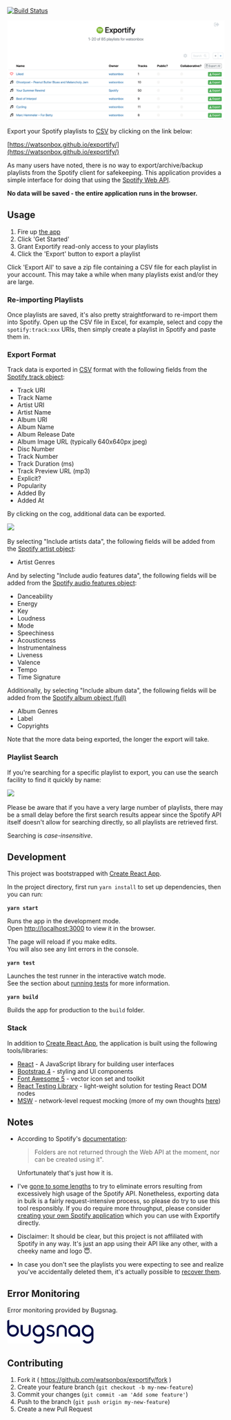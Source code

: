 [![Build Status](https://api.travis-ci.com/watsonbox/exportify.svg?branch=master)](https://travis-ci.com/watsonbox/exportify)

<a href="https://watsonbox.github.io/exportify/"><img src="screenshot.png"/></a>

Export your Spotify playlists to [CSV](https://en.wikipedia.org/wiki/Comma-separated_values) by clicking on the link below:

[https://watsonbox.github.io/exportify/](https://watsonbox.github.io/exportify/)

As many users have noted, there is no way to export/archive/backup playlists from the Spotify client for safekeeping. This application provides a simple interface for doing that using the [Spotify Web API](https://developer.spotify.com/documentation/web-api/).

**No data will be saved - the entire application runs in the browser.**


## Usage

1. Fire up [the app](https://watsonbox.github.io/exportify/)
2. Click 'Get Started'
3. Grant Exportify read-only access to your playlists
4. Click the 'Export' button to export a playlist

Click 'Export All' to save a zip file containing a CSV file for each playlist in your account. This may take a while when many playlists exist and/or they are large.

### Re-importing Playlists

Once playlists are saved, it's also pretty straightforward to re-import them into Spotify. Open up the CSV file in Excel, for example, select and copy the `spotify:track:xxx` URIs, then simply create a playlist in Spotify and paste them in.

### Export Format

Track data is exported in [CSV](http://en.wikipedia.org/wiki/Comma-separated_values) format with the following fields from the [Spotify track object](https://developer.spotify.com/documentation/web-api/reference/tracks/get-several-tracks/):

- Track URI
- Track Name
- Artist URI
- Artist Name
- Album URI
- Album Name
- Album Release Date
- Album Image URL (typically 640x640px jpeg)
- Disc Number
- Track Number
- Track Duration (ms)
- Track Preview URL (mp3)
- Explicit?
- Popularity
- Added By
- Added At

By clicking on the cog, additional data can be exported.

<a href="https://watsonbox.github.io/exportify/"><img src="https://user-images.githubusercontent.com/17737/100668594-72be1600-335c-11eb-90d6-c9ae873e347d.png"/></a>

By selecting "Include artists data", the following fields will be added from the [Spotify artist object](https://developer.spotify.com/documentation/web-api/reference/artists/get-several-artists/):

- Artist Genres

And by selecting "Include audio features data", the following fields will be added from the [Spotify audio features object](https://developer.spotify.com/documentation/web-api/reference/tracks/get-several-audio-features/):

- Danceability
- Energy
- Key
- Loudness
- Mode
- Speechiness
- Acousticness
- Instrumentalness
- Liveness
- Valence
- Tempo
- Time Signature

Additionally, by selecting "Include album data", the following fields will be added from the [Spotify album object (full)](https://developer.spotify.com/documentation/web-api/reference/object-model/#album-object-full)

- Album Genres
- Label
- Copyrights

Note that the more data being exported, the longer the export will take.

### Playlist Search

If you're searching for a specific playlist to export, you can use the search facility to find it quickly by name:

<a href="https://watsonbox.github.io/exportify/"><img src="https://user-images.githubusercontent.com/17737/100201109-eb0d7d00-2eff-11eb-993e-7ed955e2361c.gif"/></a>

Please be aware that if you have a very large number of playlists, there may be a small delay before the first search results appear since the Spotify API itself doesn't allow for searching directly, so all playlists are retrieved first.

Searching is _case-insensitive_.


## Development

This project was bootstrapped with [Create React App](https://github.com/facebook/create-react-app).

In the project directory, first run `yarn install` to set up dependencies, then you can run:

**`yarn start`**

Runs the app in the development mode.\
Open [http://localhost:3000](http://localhost:3000) to view it in the browser.

The page will reload if you make edits.\
You will also see any lint errors in the console.

**`yarn test`**

Launches the test runner in the interactive watch mode.\
See the section about [running tests](https://facebook.github.io/create-react-app/docs/running-tests) for more information.

**`yarn build`**

Builds the app for production to the `build` folder.

### Stack

In addition to [Create React App](https://github.com/facebook/create-react-app), the application is built using the following tools/libraries:

* [React](https://reactjs.org/) - A JavaScript library for building user interfaces
* [Bootstrap 4](https://getbootstrap.com/) - styling and UI components
* [Font Awesome 5](https://fontawesome.com/) - vector icon set and toolkit
* [React Testing Library](https://testing-library.com/docs/react-testing-library/intro/) - light-weight solution for testing React DOM nodes
* [MSW](https://mswjs.io/) - network-level request mocking (more of my own thoughts [here](https://watsonbox.github.io/posts/2020/11/30/discovering-msw.html))

## Notes

- According to Spotify's [documentation](https://developer.spotify.com/web-api/working-with-playlists/):

  > Folders are not returned through the Web API at the moment, nor can be created using it".

  Unfortunately that's just how it is.

- I've [gone to some lengths](https://github.com/watsonbox/exportify/pull/75) to try to eliminate errors resulting from excessively high usage of the Spotify API. Nonetheless, exporting data in bulk is a fairly request-intensive process, so please do try to use this tool responsibly. If you do require more throughput, please consider [creating your own Spotify application](https://github.com/watsonbox/exportify/issues/6#issuecomment-110793132) which you can use with Exportify directly.

- Disclaimer: It should be clear, but this project is not affiliated with Spotify in any way. It's just an app using their API like any other, with a cheeky name and logo 😇.

- In case you don't see the playlists you were expecting to see and realize you've accidentally deleted them, it's actually possible to [recover them](https://support.spotify.com/us/article/can-i-recover-a-deleted-playlist/).


## Error Monitoring

Error monitoring provided by Bugsnag.

<a href="http://www.bugsnag.com">
  <img src="bugsnag.png" width="200" />
</a>


## Contributing

1. Fork it ( https://github.com/watsonbox/exportify/fork )
2. Create your feature branch (`git checkout -b my-new-feature`)
3. Commit your changes (`git commit -am 'Add some feature'`)
4. Push to the branch (`git push origin my-new-feature`)
5. Create a new Pull Request
